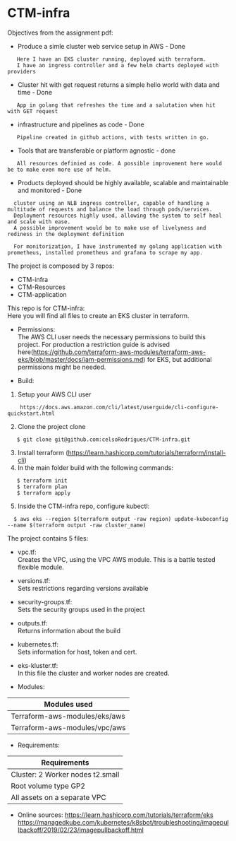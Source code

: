 # CTM-infra
Objectives from the assignment pdf:
- Produce a simle cluster web service setup in AWS - Done
```
   Here I have an EKS cluster running, deployed with terraform.
   I have an ingress controller and a few helm charts deployed with providers
```
- Cluster hit with get request returns a simple hello world with data and time - Done
```
   App in golang that refreshes the time and a salutation when hit with GET request
```
- infrastructure and pipelines as code - Done
```
   Pipeline created in github actions, with tests written in go.
```
- Tools that are transferable or platform agnostic - done
```
   All resources definied as code. A possible improvement here would be to make even more use of helm.
```
- Products deployed should be highly available, scalable and maintainable and monitored - Done
```
  cluster using an NLB ingress controller, capable of handling a multitude of requests and balance the load through pods/services. 
  Deployment resources highly used, allowing the system to self heal and scale with ease.
  A possible improvement would be to make use of livelyness and rediness in the deployment definition
  
  For monitorization, I have instrumented my golang application with prometheus, installed prometheus and grafana to scrape my app.
```
The project is composed by 3 repos:<br/>
- CTM-infra<br/>
- CTM-Resources<br/>
- CTM-application<br/>
    

This repo is for CTM-infra:<br/>
Here you will find all files to create an EKS cluster in terraform.<br/>
- Permissions:<br/>
The AWS CLI user needs the necessary permissions to build this project. For production a restriction guide is advised here(https://github.com/terraform-aws-modules/terraform-aws-eks/blob/master/docs/iam-permissions.md) for EKS, but additional permissions
might be needed.

- Build:
1. Setup your AWS CLI user 
```
    https://docs.aws.amazon.com/cli/latest/userguide/cli-configure-quickstart.html
```
2. Clone the project clone 
```
   $ git clone git@github.com:celsoRodrigues/CTM-infra.git
```
3. Install terraform (https://learn.hashicorp.com/tutorials/terraform/install-cli)
4. In the main folder build with the following commands:<br />
```
   $ terraform init
   $ terraform plan 
   $ terraform apply
```
5. Inside the CTM-infra repo, configure kubectl:<br/>
```
  $ aws eks --region $(terraform output -raw region) update-kubeconfig --name $(terraform output -raw cluster_name)
```
The project contains 5 files:
- vpc.tf: <br/> 
Creates the VPC, using the VPC AWS module. This is a battle tested flexible module.

- versions.tf: <br/>
Sets restrictions regarding versions available
- security-groups.tf: <br/>
Sets the security groups used in the project
- outputs.tf: <br/>
Returns information about the build
- kubernetes.tf: <br/>
Sets information for host, token and cert.
- eks-kluster.tf: <br/>
In this file the cluster and worker nodes are created.

- Modules:

| Modules used                  | 
| ----------------------------- | 
| Terraform-aws-modules/eks/aws | 
| Terraform-aws-modules/vpc/aws | 


- Requirements:

| Requirements                          | 
| ------------------------------------- | 
| Cluster: 2 Worker nodes t2.small       | 
| Root volume type GP2                  |
| All assets on a separate VPC          |


- Online sources:
https://learn.hashicorp.com/tutorials/terraform/eks
https://managedkube.com/kubernetes/k8sbot/troubleshooting/imagepullbackoff/2019/02/23/imagepullbackoff.html

